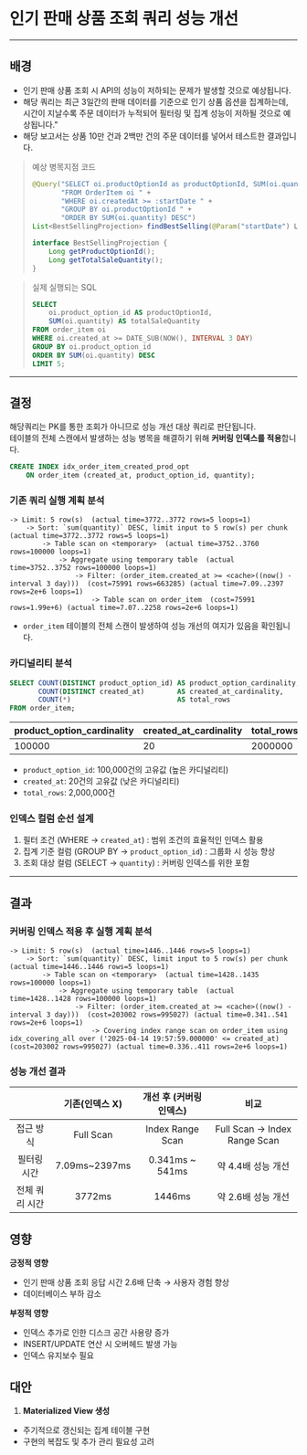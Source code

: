 # 인기 판매 상품 조회 쿼리 성능 개선

---

## 배경

- 인기 판매 상품 조회 시 API의 성능이 저하되는 문제가 발생할 것으로 예상됩니다.
- 해당 쿼리는 최근 3일간의 판매 데이터를 기준으로 인기 상품 옵션을 집계하는데, 시간이 지날수록 주문 데이터가 누적되어 필터링 및 집계 성능이 저하될 것으로 예상됩니다."
- 해당 보고서는 상품 10만 건과 2백만 건의 주문 데이터를 넣어서 테스트한 결과입니다.

> 예상 병목지점 코드
> ```java
> @Query("SELECT oi.productOptionId as productOptionId, SUM(oi.quantity) as totalSaleQuantity " +
>        "FROM OrderItem oi " +
>        "WHERE oi.createdAt >= :startDate " +
>        "GROUP BY oi.productOptionId " +
>        "ORDER BY SUM(oi.quantity) DESC")
> List<BestSellingProjection> findBestSelling(@Param("startDate") LocalDateTime startDate, Pageable pageable);
> 
> interface BestSellingProjection {
>     Long getProductOptionId();
>     Long getTotalSaleQuantity();
> }
> ```

> 실제 실행되는 SQL
> ```sql
> SELECT
>     oi.product_option_id AS productOptionId,
>     SUM(oi.quantity) AS totalSaleQuantity
> FROM order_item oi
> WHERE oi.created_at >= DATE_SUB(NOW(), INTERVAL 3 DAY)
> GROUP BY oi.product_option_id
> ORDER BY SUM(oi.quantity) DESC
> LIMIT 5;
> ```

---

## 결정

해당쿼리는 PK를 통한 조회가 아니므로 성능 개선 대상 쿼리로 판단됩니다.  
테이블의 전체 스캔에서 발생하는 성능 병목을 해결하기 위해 **커버링 인덱스를 적용**합니다.

```sql
CREATE INDEX idx_order_item_created_prod_opt
    ON order_item (created_at, product_option_id, quantity);
```

### 기존 쿼리 실행 계획 분석

```
-> Limit: 5 row(s)  (actual time=3772..3772 rows=5 loops=1)
    -> Sort: `sum(quantity)` DESC, limit input to 5 row(s) per chunk  (actual time=3772..3772 rows=5 loops=1)
        -> Table scan on <temporary>  (actual time=3752..3760 rows=100000 loops=1)
            -> Aggregate using temporary table  (actual time=3752..3752 rows=100000 loops=1)
                -> Filter: (order_item.created_at >= <cache>((now() - interval 3 day)))  (cost=75991 rows=663285) (actual time=7.09..2397 rows=2e+6 loops=1)
                    -> Table scan on order_item  (cost=75991 rows=1.99e+6) (actual time=7.07..2258 rows=2e+6 loops=1)
```

- `order_item` 테이블의 전체 스캔이 발생하여 성능 개선의 여지가 있음을 확인됩니다.

### 카디널리티 분석

```sql
SELECT COUNT(DISTINCT product_option_id) AS product_option_cardinality,
       COUNT(DISTINCT created_at)        AS created_at_cardinality,
       COUNT(*)                          AS total_rows
FROM order_item;
```

| product_option_cardinality | created_at_cardinality | total_rows |
|----------------------------|------------------------|------------|
| 100000                     | 20                     | 2000000    |

- `product_option_id`: 100,000건의 고유값 (높은 카디널리티)
- `created_at`: 20건의 고유값 (낮은 카디널리티)
- `total_rows`: 2,000,000건

### 인덱스 컬럼 순선 설계

1. 필터 조건 (WHERE → `created_at`) : 범위 조건의 효율적인 인덱스 활용
2. 집계 기준 컬럼 (GROUP BY → `product_option_id`) : 그룹화 시 성능 향상
3. 조회 대상 컬럼 (SELECT → `quantity`) : 커버링 인덱스를 위한 포함

---

## 결과

### 커버링 인덱스 적용 후 실행 계획 분석

```
-> Limit: 5 row(s)  (actual time=1446..1446 rows=5 loops=1)
    -> Sort: `sum(quantity)` DESC, limit input to 5 row(s) per chunk  (actual time=1446..1446 rows=5 loops=1)
        -> Table scan on <temporary>  (actual time=1428..1435 rows=100000 loops=1)
            -> Aggregate using temporary table  (actual time=1428..1428 rows=100000 loops=1)
                -> Filter: (order_item.created_at >= <cache>((now() - interval 3 day)))  (cost=203002 rows=995027) (actual time=0.341..541 rows=2e+6 loops=1)
                    -> Covering index range scan on order_item using idx_covering_all over ('2025-04-14 19:57:59.000000' <= created_at)  (cost=203002 rows=995027) (actual time=0.336..411 rows=2e+6 loops=1)
```

### 성능 개선 결과

|          |   기존(인덱스 X)   |  개선 후 (커버링 인덱스)  |              비교               |
|:--------:|:-------------:|:----------------:|:-----------------------------:|
|  접근 방식   |   Full Scan   | Index Range Scan | Full Scan -> Index Range Scan |
|  필터링 시간  | 7.09ms~2397ms | 0.341ms ~ 541ms  |         약 4.4배 성능 개선          |
| 전체 쿼리 시간 |    3772ms     |      1446ms      |         약 2.6배 성능 개선          |

## 영향

**긍정적 영향**

- 인기 판매 상품 조회 응답 시간 2.6배 단축 → 사용자 경험 향상
- 데이터베이스 부하 감소

**부정적 영향**

- 인덱스 추가로 인한 디스크 공간 사용량 증가
- INSERT/UPDATE 연산 시 오버헤드 발생 가능
- 인덱스 유지보수 필요

## 대안

1. **Materialized View 생성**

- 주기적으로 갱신되는 집계 테이블 구현
- 구현의 복잡도 및 추가 관리 필요성 고려